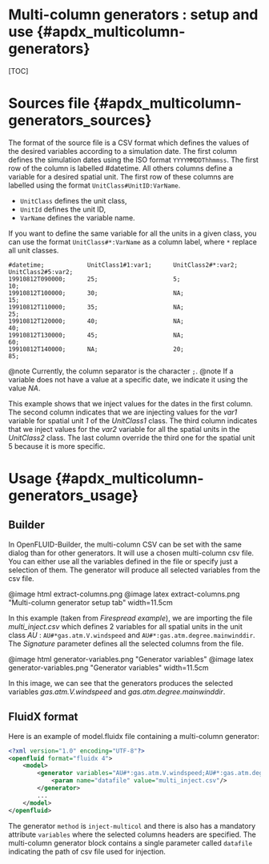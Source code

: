 # Multi-column generators : setup and use {#apdx_multicolumn-generators}

[TOC]

# Sources file {#apdx_multicolumn-generators_sources}

The format of the source file is a CSV format which defines the values of the desired variables according 
to a simulation date. The first column defines the simulation dates using the ISO format `YYYYMMDDThhmmss`. 
The first row of the column is labelled \#datetime. All others columns define a variable for a desired spatial unit. 
The first row of these columns are labelled using the format `UnitClass#UnitID:VarName`.
* `UnitClass` defines the unit class,
* `UnitId` defines the unit ID,
* `VarName` defines the variable name.

If you want to define the same variable for all the units in a given class, you can use the format 
`UnitClass#*:VarName` as a column label, where `*` replace all unit classes.

```.csv
#datetime;            UnitClass1#1:var1;      UnitClass2#*:var2;      UnitClass2#5:var2;
19910812T090000;      25;                     5;                      10;
19910812T100000;      30;                     NA;                     15;
19910812T110000;      35;                     NA;                     25;
19910812T120000;      40;                     NA;                     40;
19910812T130000;      45;                     NA;                     60;
19910812T140000;      NA;                     20;                     85;
```

@note Currently, the column separator is the character `;`. 
@note If a variable does not have a value at a specific date, we indicate it using the value *NA*.

This example shows that we inject values for the dates in the first column. The second column indicates 
that we are injecting values for the *var1* variable for spatial unit *1* of the *UnitClass1* class. 
The third column indicates that we inject values for the *var2* variable for all the spatial units in 
the *UnitClass2* class. The last column override the third one for the spatial unit 5 because it is more specific.

# Usage {#apdx_multicolumn-generators_usage}

## Builder

In OpenFLUID-Builder, the multi-column CSV can be set with the same dialog than for other generators. 
It will use a chosen multi-column csv file.
You can either use all the variables defined in the file or specify just a selection of them. 
The generator will produce all selected variables from the csv file.

@image html extract-columns.png
@image latex extract-columns.png "Multi-column generator setup tab" width=11.5cm

In this example (taken from *Firespread example*), we are importing the file *multi_inject.csv* which defines 
2 variables for all spatial units in the unit class *AU* : `AU#*gas.atm.V.windspeed` and 
`AU#*:gas.atm.degree.mainwinddir`. The *Signature* parameter defines all the selected columns from the file.

@image html generator-variables.png "Generator variables"
@image latex generator-variables.png "Generator variables" width=11.5cm

In this image, we can see that the generators produces the selected variables *gas.atm.V.windspeed*
and *gas.atm.degree.mainwinddir*. 

## FluidX format

Here is an example of model.fluidx file containing a multi-column generator:

```.xml
<?xml version="1.0" encoding="UTF-8"?>
<openfluid format="fluidx 4">
    <model>
        <generator variables="AU#*:gas.atm.V.windspeed;AU#*:gas.atm.degree.mainwinddir" method="inject-multicol" enabled="true">
            <param name="datafile" value="multi_inject.csv"/>
        </generator>
        ...
    </model>
</openfluid>
```

The generator `method` is `inject-multicol` and there is also has a mandatory attribute `variables` where the selected 
columns headers are specified.
The multi-column generator block contains a single parameter called `datafile` indicating the path of 
csv file used for injection. 